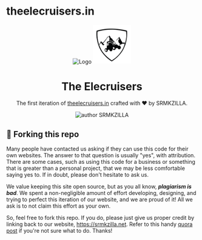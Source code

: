 # theelecruisers.in

<div align="center">
  <img alt="Logo" src="https://raw.githubusercontent.com/srm-kzilla/SRMKZILLA-v-2.0/master/assets/img/kzilla-black.png" width="100" />
  <img alt="Logo" src="https://raw.githubusercontent.com/srm-kzilla/ElecruisersSRM/master/res/img/icons/logobw.png" width="100" />
</div>
<h1 align="center">
The Elecruisers
</h1>
<p align="center">
The first iteration of <a href="https://theelecruisers.in" target="_blank">theelecruisers.in</a> crafted with &hearts; by SRMKZILLA. 
</p>
<p align="center">
    <img src="https://img.shields.io/badge/author-SRMKZILLA-orange" alt="author SRMKZILLA"/>
</p>

## 🚨 Forking this repo
Many people have contacted us asking if they can use this code for their own websites. The answer to that question is usually "yes", with attribution. There are some cases, such as using this code for a business or something that is greater than a personal project, that we may be less comfortable saying yes to. If in doubt, please don't hesitate to ask us.

We value keeping this site open source, but as you all know, _**plagiarism is bad**_. We spent a non-negligible amount of effort developing, designing, and trying to perfect this iteration of our website, and we are proud of it! All we ask is to not claim this effort as your own.

So, feel free to fork this repo. If you do, please just give us proper credit by linking back to our website, https://srmkzilla.net. Refer to this handy [quora post](https://www.quora.com/Is-it-bad-to-copy-other-peoples-code) if you're not sure what to do. Thanks!